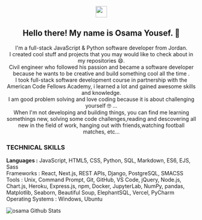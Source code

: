 <p align='center'>
<a href="https://www.linkedin.com/in/osamayousef95/"><img height="30" src="https://github.com/stephenajulu/WaylonWalker/blob/main/icon/linkedin.png?raw=true"></a>
</p>

<h2 align="center">Hello there! My name is Osama Yousef. 👋</h2>
<p align="center">I'm a full-stack JavaScript & Python software developer from Jordan.<br>
I created cool stuff and projects that you may would like to check about in my repositories 😄.<br>
Civil engineer who followed his passion and became a software developer because he wants to be creative and build something cool all the time .<br> 
I took full-stack software development course in partnership with the American Code Fellows Academy, i learned a lot and gained awesome skills and knowledge.<br>
I am good problem solving and love coding because it is about challenging yourself  🤓 ...<br>
When I'm not developing and building things, you can find me learning somethings new, solving some code challenges,reading and descovering all new in the field of work, hanging out with friends,watching football matches, etc... </p>

### TECHNICAL SKILLS
<p>
<b>Languages :</b> JavaScript, HTML5, CSS, Python, SQL, Markdown, ES6, EJS, Sass <br>
Frameworks : React, Next.js, REST APIs, Django, PostgreSQL, SMACSS <br>
Tools : Unix, Command Prompt, Git, GitHub, VS Code, jQuery, Node.js, Chart.js, Heroku, Express.js, npm, Docker, JupyterLab, NumPy, pandas, Matplotlib, Seaborn, Beautiful Soup, ElephantSQL, Vercel, PyCharm <br>
Operating Systems : Windows, Ubuntu 
</p>

<!--
**Osama-Yousef/Osama-Yousef** is a ✨ _special_ ✨ repository because its `README.md` (this file) appears on your GitHub profile.

Here are some ideas to get you started:

- 🔭 I’m currently working on ...
- 🌱 I’m currently learning ...
- 👯 I’m looking to collaborate on ...
- 🤔 I’m looking for help with ...
- 💬 Ask me about ...
- 📫 How to reach me: ...
- 😄 Pronouns: ...
- ⚡ Fun fact: ...
-->
![osama Github Stats](https://github-readme-stats.vercel.app/api?username=Osama-Yousef&show_icons=true&theme=radical)
